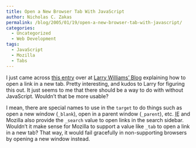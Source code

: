 ```yaml
---
title: Open a New Browser Tab With JavaScript
author: Nicholas C. Zakas
permalink: /blog/2005/01/19/open-a-new-browser-tab-with-javascript/
categories:
  - Uncategorized
  - Web Development
tags:
  - JavaScript
  - Mozilla
  - Tabs
---
```

I just came across <a title="Opening new tabs with JavaScript" rel="external" href="http://jroller.com/page/larrywilliams/20050116#opening_new_tabs_with_javascript">this entry</a> over at <a title="Larry Williams' Blog" rel="external" href="http://jroller.com/page/larrywilliams/">Larry Williams&#8217; Blog</a> explaining how to open a link in a new tab. Pretty interesting, and kudos to Larry for figuring this out. It just seems to me that there should be a way to do with without JavaScript. Wouldn&#8217;t that be more usable?

I mean, there are special names to use in the `target` to do things such as open a new window (`_blank`), open in a parent window (`_parent`), etc. <acronym title="Internet Explorer">IE</acronym> and Mozilla also provide the `_search` value to open links in the search sidebar. Wouldn&#8217;t it make sense for Mozilla to support a value like `_tab` to open a link in a new tab? That way, it would fail gracefully in non-supporting browsers by opening a new window instead.
